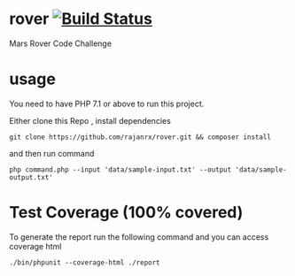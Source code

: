# rover [![Build Status](https://travis-ci.org/rajanrx/rover.svg?branch=master)](https://travis-ci.org/rajanrx/rover)

Mars Rover Code Challenge 

# usage

You need to have PHP 7.1 or above to run this project.

Either clone this Repo , install dependencies
```
git clone https://github.com/rajanrx/rover.git && composer install
```
and then run command

```
php command.php --input 'data/sample-input.txt' --output 'data/sample-output.txt'
```

# Test Coverage  (100% covered)

To generate the report run the following command and you can access coverage html
```
./bin/phpunit --coverage-html ./report
```
